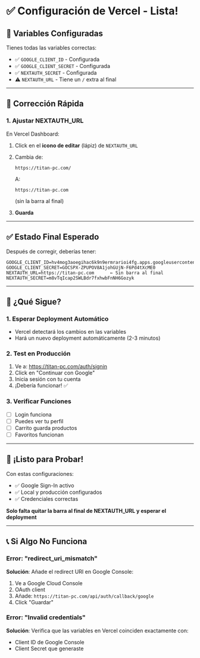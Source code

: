 # ✅ Configuración de Vercel - Lista!

## 📝 Variables Configuradas

Tienes todas las variables correctas:

- ✅ `GOOGLE_CLIENT_ID` - Configurada
- ✅ `GOOGLE_CLIENT_SECRET` - Configurada
- ✅ `NEXTAUTH_SECRET` - Configurada
- ⚠️ `NEXTAUTH_URL` - Tiene un `/` extra al final

---

## 🔧 Corrección Rápida

### 1. Ajustar NEXTAUTH_URL

En Vercel Dashboard:

1. Click en el **icono de editar** (lápiz) de `NEXTAUTH_URL`
2. Cambia de:
   ```
   https://titan-pc.com/
   ```
   A:
   ```
   https://titan-pc.com
   ```
   (sin la barra al final)

3. **Guarda**

---

## ✅ Estado Final Esperado

Después de corregir, deberías tener:

```
GOOGLE_CLIENT_ID=hv4mog3aoegihac6k9n9ermrarioi4fg.apps.googleusercontent.com
GOOGLE_CLIENT_SECRET=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
NEXTAUTH_URL=https://titan-pc.com      ← Sin barra al final
NEXTAUTH_SECRET=m8vTqIcap2SWLBdr7fxhwbFnNH6Gozyk
```

---

## 🚀 ¿Qué Sigue?

### 1. Esperar Deployment Automático
- Vercel detectará los cambios en las variables
- Hará un nuevo deployment automáticamente (2-3 minutos)

### 2. Test en Producción
1. Ve a: https://titan-pc.com/auth/signin
2. Click en "Continuar con Google"
3. Inicia sesión con tu cuenta
4. ¡Debería funcionar! ✅

### 3. Verificar Funciones
- [ ] Login funciona
- [ ] Puedes ver tu perfil
- [ ] Carrito guarda productos
- [ ] Favoritos funcionan

---

## 🎉 ¡Listo para Probar!

Con estas configuraciones:
- ✅ Google Sign-In activo
- ✅ Local y producción configurados
- ✅ Credenciales correctas

**Solo falta quitar la barra al final de NEXTAUTH_URL y esperar el deployment**

---

## 📞 Si Algo No Funciona

### Error: "redirect_uri_mismatch"
**Solución**: Añade el redirect URI en Google Console:
1. Ve a Google Cloud Console
2. OAuth client
3. Añade: `https://titan-pc.com/api/auth/callback/google`
4. Click "Guardar"

### Error: "Invalid credentials"
**Solución**: Verifica que las variables en Vercel coinciden exactamente con:
- Client ID de Google Console
- Client Secret que generaste



